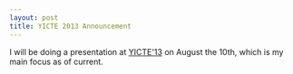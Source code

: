 ```yaml
---
layout: post
title: YICTE 2013 Announcement
---
```

I will be doing a presentation at [YICTE'13](http://youngictexplorers.net.au/cms/) on August the 10th, which is my main focus as of current.
